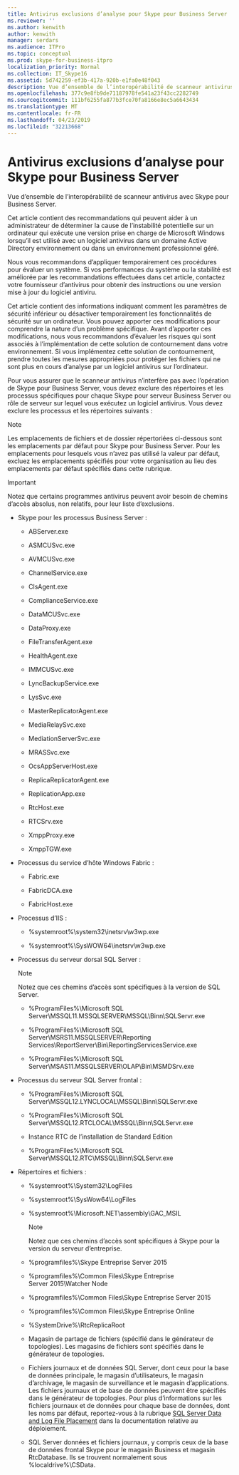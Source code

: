 ```yaml
---
title: Antivirus exclusions d’analyse pour Skype pour Business Server
ms.reviewer: ''
ms.author: kenwith
author: kenwith
manager: serdars
ms.audience: ITPro
ms.topic: conceptual
ms.prod: skype-for-business-itpro
localization_priority: Normal
ms.collection: IT_Skype16
ms.assetid: 5d742259-ef3b-417a-920b-e1fa0e48f043
description: Vue d’ensemble de l’interopérabilité de scanneur antivirus avec Skype pour Business Server.
ms.openlocfilehash: 377c9e8fb9de71187978fe541a23f43cc2282749
ms.sourcegitcommit: 111bf6255fa877b3fce70fa8166e8ec5a6643434
ms.translationtype: MT
ms.contentlocale: fr-FR
ms.lasthandoff: 04/23/2019
ms.locfileid: "32213668"
---
```

# <a name="antivirus-scanning-exclusions-for-skype-for-business-server"></a>Antivirus exclusions d’analyse pour Skype pour Business Server

Vue d’ensemble de l’interopérabilité de scanneur antivirus avec Skype pour Business Server.

Cet article contient des recommandations qui peuvent aider à un administrateur de déterminer la cause de l’instabilité potentielle sur un ordinateur qui exécute une version prise en charge de Microsoft Windows lorsqu’il est utilisé avec un logiciel antivirus dans un domaine Active Directory environnement ou dans un environnement professionnel géré.

Nous vous recommandons d’appliquer temporairement ces procédures pour évaluer un système. Si vos performances du système ou la stabilité est améliorée par les recommandations effectuées dans cet article, contactez votre fournisseur d’antivirus pour obtenir des instructions ou une version mise à jour du logiciel antiviru.

Cet article contient des informations indiquant comment les paramètres de sécurité inférieur ou désactiver temporairement les fonctionnalités de sécurité sur un ordinateur. Vous pouvez apporter ces modifications pour comprendre la nature d’un problème spécifique. Avant d’apporter ces modifications, nous vous recommandons d’évaluer les risques qui sont associés à l’implémentation de cette solution de contournement dans votre environnement. Si vous implémentez cette solution de contournement, prendre toutes les mesures appropriées pour protéger les fichiers qui ne sont plus en cours d’analyse par un logiciel antivirus sur l’ordinateur.

Pour vous assurer que le scanneur antivirus n’interfère pas avec l’opération de Skype pour Business Server, vous devez exclure des répertoires et les processus spécifiques pour chaque Skype pour serveur Business Server ou rôle de serveur sur lequel vous exécutez un logiciel antivirus. Vous devez exclure les processus et les répertoires suivants :

> [!NOTE]
> Les emplacements de fichiers et de dossier répertoriées ci-dessous sont les emplacements par défaut pour Skype pour Business Server. Pour les emplacements pour lesquels vous n’avez pas utilisé la valeur par défaut, excluez les emplacements spécifiés pour votre organisation au lieu des emplacements par défaut spécifiés dans cette rubrique.

> [!IMPORTANT]
> Notez que certains programmes antivirus peuvent avoir besoin de chemins d’accès absolus, non relatifs, pour leur liste d’exclusions.

- Skype pour les processus Business Server :

  - ABServer.exe

  - ASMCUSvc.exe

  - AVMCUSvc.exe

  - ChannelService.exe

  - ClsAgent.exe

  - ComplianceService.exe

  - DataMCUSvc.exe

  - DataProxy.exe

  - FileTransferAgent.exe

  - HealthAgent.exe

  - IMMCUSvc.exe
  
  - LyncBackupService.exe

  - LysSvc.exe

  - MasterReplicatorAgent.exe

  - MediaRelaySvc.exe

  - MediationServerSvc.exe

  - MRASSvc.exe

  - OcsAppServerHost.exe

  - ReplicaReplicatorAgent.exe

  - ReplicationApp.exe

  - RtcHost.exe

  - RTCSrv.exe

  - XmppProxy.exe

  - XmppTGW.exe

- Processus du service d’hôte Windows Fabric :

  - Fabric.exe

  - FabricDCA.exe

  - FabricHost.exe

- Processus d’IIS :

  - %systemroot%\system32\inetsrv\w3wp.exe

  - %systemroot%\SysWOW64\inetsrv\w3wp.exe

- Processus du serveur dorsal SQL Server :

    > [!NOTE]
    > Notez que ces chemins d’accès sont spécifiques à la version de SQL Server.

  - %ProgramFiles%\Microsoft SQL Server\MSSQL11.MSSQLSERVER\MSSQL\Binn\SQLServr.exe

  - %ProgramFiles%\Microsoft SQL Server\MSRS11.MSSQLSERVER\Reporting Services\ReportServer\Bin\ReportingServicesService.exe

  - %ProgramFiles%\Microsoft SQL Server\MSAS11.MSSQLSERVER\OLAP\Bin\MSMDSrv.exe

- Processus du serveur SQL Server frontal :

  - %ProgramFiles%\Microsoft SQL Server\MSSQL12.LYNCLOCAL\MSSQL\Binn\SQLServr.exe

  - %ProgramFiles%\Microsoft SQL Server\MSSQL12.RTCLOCAL\MSSQL\Binn\SQLServr.exe

  - Instance RTC de l’installation de Standard Edition

  - %ProgramFiles%\Microsoft SQL Server\MSSQL12.RTC\MSSQL\Binn\SQLServr.exe

- Répertoires et fichiers :

  - %systemroot%\System32\LogFiles

  - %systemroot%\SysWow64\LogFiles

  - %systemroot%\Microsoft.NET\assembly\GAC_MSIL

    > [!NOTE]
    > Notez que ces chemins d’accès sont spécifiques à Skype pour la version du serveur d’entreprise.

  - %programfiles%\Skype Entreprise Server 2015

  - %programfiles%\Common Files\Skype Entreprise Server 2015\Watcher Node

  - %programfiles%\Common Files\Skype Entreprise Server 2015

  - %programfiles%\Common Files\Skype Entreprise Online

  - %SystemDrive%\RtcReplicaRoot

  - Magasin de partage de fichiers (spécifié dans le générateur de topologies). Les magasins de fichiers sont spécifiés dans le générateur de topologies.

  - Fichiers journaux et de données SQL Server, dont ceux pour la base de données principale, le magasin d’utilisateurs, le magasin d’archivage, le magasin de surveillance et le magasin d’applications. Les fichiers journaux et de base de données peuvent être spécifiés dans le générateur de topologies. Pour plus d’informations sur les fichiers journaux et de données pour chaque base de données, dont les noms par défaut, reportez-vous à la rubrique [SQL Server Data and Log File Placement](https://technet.microsoft.com/library/67aa525b-8aa3-474f-827e-8e1d4697f30f.aspx) dans la documentation relative au déploiement.

  - SQL Server données et fichiers journaux, y compris ceux de la base de données frontal Skype pour le magasin Business et magasin RtcDatabase. Ils se trouvent normalement sous %localdrive%\CSData.


